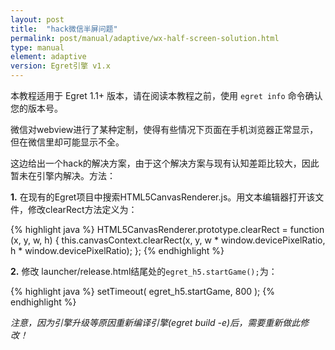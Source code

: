 ```yaml
---
layout: post
title:  "hack微信半屏问题"
permalink: post/manual/adaptive/wx-half-screen-solution.html
type: manual
element: adaptive
version: Egret引擎 v1.x
---
```


本教程适用于 Egret 1.1+ 版本，请在阅读本教程之前，使用 ``` egret info ``` 命令确认您的版本号。      
              
微信对webview进行了某种定制，使得有些情况下页面在手机浏览器正常显示，但在微信里却可能显示不全。        
                
这边给出一个hack的解决方案，由于这个解决方案与现有认知差距比较大，因此暂未在引擎内解决。方法：      
              
**1.** 在现有的Egret项目中搜索HTML5CanvasRenderer.js。用文本编辑器打开该文件，修改clearRect方法定义为：
              
{% highlight java %}
HTML5CanvasRenderer.prototype.clearRect = function (x, y, w, h) {
    this.canvasContext.clearRect(x, y, w * window.devicePixelRatio, h * window.devicePixelRatio);
};
{% endhighlight %}
           
**2.** 修改 launcher/release.html结尾处的`egret_h5.startGame();`为：
           
{% highlight java %}
setTimeout( egret_h5.startGame, 800 );
{% endhighlight %}
           
*注意，因为引擎升级等原因重新编译引擎(egret build -e)后，需要重新做此修改！*
      
         
